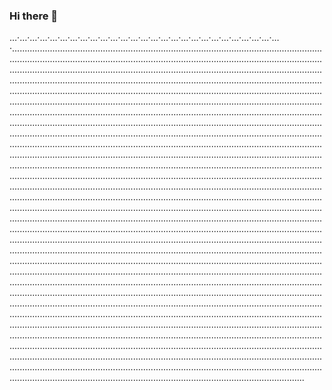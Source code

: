 ### Hi there 👋

…·…·…·…·…·…·…·…·…·…·…·…·…·…·…·…·…·…·…·…·…·…·…·…·…·…·…·........................................................................................................................................................................................................................................................................................................................................................................................................................................................................................................................................................................................................................................................................................................................................................................................................................................................................................................................................................................................................................................................................................................................................................................................................................................................................................................................................................................................................................................................................................................................................................................................................................................................................................................................................................................................................................................................................................................................................................................................................................................................................................................................................................................................................................................................................................................................................................................................................................................................................................................................................................................................................................................................................................................................................................................................................................................................................................................................................................................................................................................................................................................................................................................................................................................................................................................................................................................................................................................................................................................................................................................................................................................................................................................................................................................................................................................................................................................................................................................................................................................................................................................................